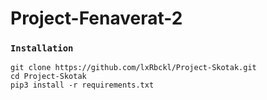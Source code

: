 # Project-Fenaverat-2
> 

### `Installation`
```
git clone https://github.com/lxRbckl/Project-Skotak.git
cd Project-Skotak
pip3 install -r requirements.txt
```
